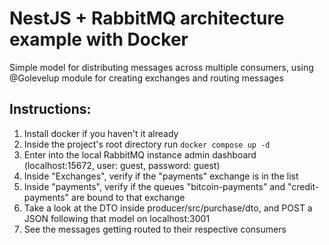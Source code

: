 # NestJS + RabbitMQ architecture example with Docker

Simple model for distributing messages across multiple consumers, using @Golevelup module for creating exchanges and routing messages

## Instructions:
1) Install docker if you haven't it already
2) Inside the project's root directory run ``docker compose up -d``
3) Enter into the local RabbitMQ instance admin dashboard (localhost:15672, user: guest, password: guest)
4) Inside "Exchanges", verify if the "payments" exchange is in the list
5) Inside "payments", verify if the queues "bitcoin-payments" and "credit-payments" are bound to that exchange
6) Take a look at the DTO inside producer/src/purchase/dto, and POST a JSON following that model on localhost:3001
7) See the messages getting routed to their respective consumers
